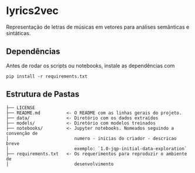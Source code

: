 # lyrics2vec
Representação de letras de músicas em vetores para análises semânticas e sintáticas.

## Dependências

Antes de rodar os scripts ou notebooks, instale as dependências com

    pip install -r requirements.txt

## Estrutura de Pastas

    ├── LICENSE
    ├── README.md          <- O README com as linhas gerais do projeto.
    ├── data/              <- Diretório com os dados extraídos
    ├── models/            <- Diretório com modelos treinados
    ├── notebooks/         <- Jupyter notebooks. Nomeados seguindo a convenção de
    │                         numero - inicias do criador - descricao breve
    │                         exemplo: `1.0-jqp-initial-data-exploration`
    ├── requirements.txt   <- Os requerimentos para reproduzir o ambiente de
    │                         desenvolvimento
